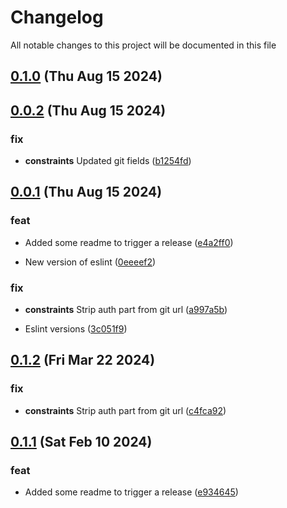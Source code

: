
# Changelog

All notable changes to this project will be documented in this file


## [0.1.0](https://github.com/jwpkg/common-tools/compare/v0.0.2...v0.1.0) (Thu Aug 15 2024)



## [0.0.2](https://github.com/jwpkg/common-tools/compare/v0.0.1...v0.0.2) (Thu Aug 15 2024)

### fix

* **constraints** Updated git fields ([b1254fd](https://github.com/jwpkg/common-tools/commit/b1254fdebf1631bf1b6bde22227afad635ccb804))

## [0.0.1](https://github.com/joostvdwsd/common-tools/compare/v0.0.0...v0.0.1) (Thu Aug 15 2024)

### feat

* Added some readme to trigger a release ([e4a2ff0](https://github.com/joostvdwsd/common-tools/commit/e4a2ff029a1d4a4b3c0e1e29df1cfe2a3c7e9b0a))

* New version of eslint ([0eeeef2](https://github.com/joostvdwsd/common-tools/commit/0eeeef2058ede17c58f7887d69cf89c1026197dc))

### fix

* **constraints** Strip auth part from git url ([a997a5b](https://github.com/joostvdwsd/common-tools/commit/a997a5bd94f39d6c02b7f43b4f805cce62a24557))

* Eslint versions ([3c051f9](https://github.com/joostvdwsd/common-tools/commit/3c051f9e0826f245c0796b8662d4f54087260f58))

## [0.1.2](https://github.com/cp-utils/common-tools/compare/v0.1.1...v0.1.2) (Fri Mar 22 2024)

### fix

* **constraints** Strip auth part from git url ([c4fca92](https://github.com/cp-utils/common-tools/commit/c4fca920d73c3f316157059832077ad66ff1ea66))

## [0.1.1](https://github.com/cp-utils/common-tools/compare/v0.1.0...v0.1.1) (Sat Feb 10 2024)

### feat

* Added some readme to trigger a release ([e934645](https://github.com/cp-utils/common-tools/commit/e9346450b1f30965c3acd7941abaf6c7bc2648dc))
